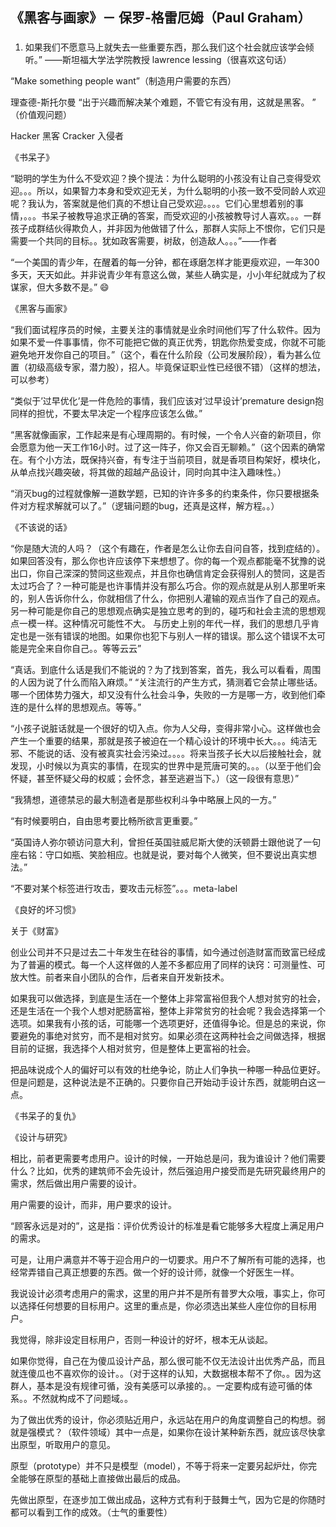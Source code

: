 ## 《黑客与画家》－ 保罗-格雷厄姆（Paul Graham）

###

1. 如果我们不愿意马上就失去一些重要东西，那么我们这个社会就应该学会倾听。” ——斯坦福大学法学院教授 lawrence lessing（很喜欢这句话）

“Make something people want”（制造用户需要的东西）

理查德-斯托尔曼 “出于兴趣而解决某个难题，不管它有没有用，这就是黑客。   ” （价值观问题）

Hacker 黑客 Cracker 入侵者

《书呆子》

“聪明的学生为什么不受欢迎？换个提法：为什么聪明的小孩没有让自己变得受欢迎。。。所以，如果智力本身和受欢迎无关，为什么聪明的小孩一致不受同龄人欢迎呢？我认为，答案就是他们真的不想让自己受欢迎。。。。它们心里想着别的事情，。。。书呆子被教导追求正确的答案，而受欢迎的小孩被教导讨人喜欢。。。一群孩子成群结伙得欺负人，并非因为他做错了什么，那群人实际上不恨你，它们只是需要一个共同的目标。。犹如政客需要，树敌，创造敌人。。。”——作者

“一个美国的青少年，在醒着的每一分钟，都在琢磨怎样才能更瘦欢迎，一年300多天，天天如此。并非说青少年有意这么做，某些人确实是，小小年纪就成为了权谋家，但大多数不是。”   😄

《黑客与画家》

“我们面试程序员的时候，主要关注的事情就是业余时间他们写了什么软件。因为如果不爱一件事事情，你不可能把它做的真正优秀，钥匙你热爱变成，你就不可能避免地开发你自己的项目。”（这个，看在什么阶段（公司发展阶段），看为甚么位置（初级高级专家，潜力股），招人。毕竟保证职业性已经很不错）（这样的想法，可以参考）

“类似于’过早优化’是一件危险的事情，我们应该对‘过早设计’premature design抱同样的担忧，不要太早决定一个程序应该怎么做。”

“黑客就像画家，工作起来是有心理周期的。有时候，一个令人兴奋的新项目，你会愿意为他一天工作16小时。过了这一阵子，你又会百无聊赖。”（这个因素的确常在。有个小方法，既保持兴奋，有专注于当前项目，就是香项目构架好，模块化，从单点找兴趣突破，将其做的超越产品设计，同时向其中注入趣味性。）

“消灭bug的过程就像解一道数学题，已知的许许多多的约束条件，你只要根据条件对方程求解就可以了。”（逻辑问题的bug，还真是这样，解方程。。）

《不该说的话》

“你是随大流的人吗？（这个有趣在，作者是怎么让你去自问自答，找到症结的）。如果回答没有，那么你也许应该停下来想想了。你的每一个观点都能毫不犹豫的说出口，你自己深深的赞同这些观点，并且你也确信肯定会获得别人的赞同，这是否太过巧合了？一种可能是也许事情并没有那么巧合。你的观点就是从别人那里听来的，别人告诉你什么，你就相信了什么，你把别人灌输的观点当作了自己的观点。
另一种可能是你自己的思想观点确实是独立思考的到的，碰巧和社会主流的思想观点一模一样。这种情况可能性不大。
与历史上别的年代一样，我们的思想几乎肯定也是一张有错误的地图。如果你也犯下与别人一样的错误。那么这个错误不太可能是完全来自你自己。。等等云云”

“真话。到底什么话是我们不能说的？为了找到答案，首先，我么可以看看，周围的人因为说了什么而陷入麻烦。” “关注流行的产生方式，猜测着它会禁止哪些话。哪一个团体势力强大，却又没有什么社会斗争，失败的一方是哪一方，收到他们牵连的是什么样的思想观点。等等。”

“小孩子说脏话就是一个很好的切入点。你为人父母，变得非常小心。这样做也会产生一个重要的结果，那就是孩子被迫在一个精心设计的环境中长大。。。纯洁无邪、不能说的话、没有被真实社会污染过。。。。将来当孩子长大以后接触社会，就发现，小时候以为真实的事情，在现实的世界中是荒唐可笑的。。。（以至于他们会怀疑，甚至怀疑父母的权威；会怀念，甚至逃避当下。）（这一段很有意思）”

“我猜想，道德禁忌的最大制造者是那些权利斗争中略展上风的一方。”

“有时候要明白，自由思考要比畅所欲言更重要。”

“英国诗人弥尔顿访问意大利，曾担任英国驻威尼斯大使的沃顿爵士跟他说了一句座右铭：守口如瓶、笑脸相应。也就是说，要对每个人微笑，但不要说出真实想法。”

“不要对某个标签进行攻击，要攻击元标签”。。。meta-label

《良好的坏习惯》

关于《财富》

创业公司并不只是过去二十年发生在硅谷的事情，如今通过创造财富而致富已经成为了普遍的模式。每一个人这样做的人差不多都应用了同样的诀窍：可测量性、可放大性。前者来自小团队的合作，后者来自开发新技术。

如果我可以做选择，到底是生活在一个整体上非常富裕但我个人想对贫穷的社会，还是生活在一个我个人想对肥肠富裕，整体上非常贫穷的社会呢？我会选择第一个选项。如果我有小孩的话，可能哪一个选项更好，还值得争论。但是总的来说，你要避免的事绝对贫穷，而不是相对贫穷。如果必须在这两种社会之间做选择，根据目前的证据，我选择个人相对贫穷，但是整体上更富裕的社会。

把品味说成个人的偏好可以有效的杜绝争论，防止人们争执一种哪一种品位更好。但是问题是，这种说法是不正确的。只要你自己开始动手设计东西，就能明白这一点。

《书呆子的复仇》

《设计与研究》

相比，前者更需要考虑用户。设计的时候，一开始总是问，我为谁设计？他们需要什么？比如，优秀的建筑师不会先设计，然后强迫用户接受而是先研究最终用户的需求，然后做出用户需要的设计。

用户需要的设计，而非，用户要求的设计。

“顾客永远是对的”，这是指：评价优秀设计的标准是看它能够多大程度上满足用户的需求。

可是，让用户满意并不等于迎合用户的一切要求。用户不了解所有可能的选择，也经常弄错自己真正想要的东西。做一个好的设计师，就像一个好医生一样。

我说设计必须考虑用户的需求，这里的用户并不是所有普罗大众哦，事实上，你可以选择任何想要的目标用户。这里的重点是，你必须选出某些人座位你的目标用户。

我觉得，除非设定目标用户，否则一种设计的好坏，根本无从谈起。

如果你觉得，自己在为傻瓜设计产品，那么很可能不仅无法设计出优秀产品，而且就连傻瓜也不喜欢你的设计。。（对于这样的认知，大数据根本帮不了你。。因为这群人，基本是没有规律可循，没有美感可以承接的。。一定要构成有迹可循的体系。。不然就构成不了问题域。。

为了做出优秀的设计，你必须贴近用户，永远站在用户的角度调整自己的构想。弱就是强模式？（软件领域）其中一点是，如果你在设计某种新东西，就应该尽快拿出原型，听取用户的意见。

原型（prototype）并不只是模型（model），不等于将来一定要另起炉灶，你完全能够在原型的基础上直接做出最后的成品。

先做出原型，在逐步加工做出成品，这种方式有利于鼓舞士气，因为它是的你随时都可以看到工作的成效。（士气的重要性）

